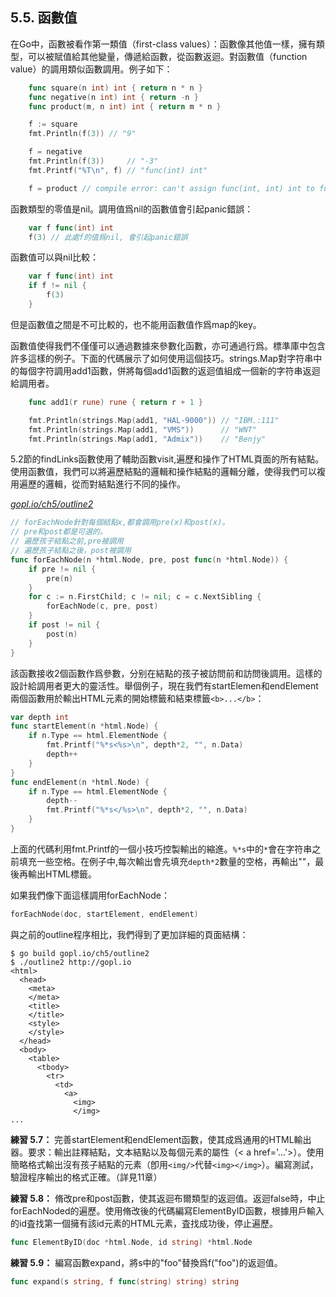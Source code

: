 ## 5.5. 函數值

在Go中，函數被看作第一類值（first-class values）：函數像其他值一樣，擁有類型，可以被賦值給其他變量，傳遞給函數，從函數返迴。對函數值（function value）的調用類似函數調用。例子如下：

```Go
	func square(n int) int { return n * n }
	func negative(n int) int { return -n }
	func product(m, n int) int { return m * n }

	f := square
	fmt.Println(f(3)) // "9"

	f = negative
	fmt.Println(f(3))     // "-3"
	fmt.Printf("%T\n", f) // "func(int) int"

	f = product // compile error: can't assign func(int, int) int to func(int) int
```

函數類型的零值是nil。調用值爲nil的函數值會引起panic錯誤：

```Go
	var f func(int) int
	f(3) // 此處f的值爲nil, 會引起panic錯誤
```

函數值可以與nil比較：

```Go
	var f func(int) int
	if f != nil {
		f(3)
	}
```

但是函數值之間是不可比較的，也不能用函數值作爲map的key。

函數值使得我們不僅僅可以通過數據來參數化函數，亦可通過行爲。標準庫中包含許多這樣的例子。下面的代碼展示了如何使用這個技巧。strings.Map對字符串中的每個字符調用add1函數，併將每個add1函數的返迴值組成一個新的字符串返迴給調用者。

```Go
	func add1(r rune) rune { return r + 1 }

	fmt.Println(strings.Map(add1, "HAL-9000")) // "IBM.:111"
	fmt.Println(strings.Map(add1, "VMS"))      // "WNT"
	fmt.Println(strings.Map(add1, "Admix"))    // "Benjy"
```

5.2節的findLinks函數使用了輔助函數visit,遍歷和操作了HTML頁面的所有結點。使用函數值，我們可以將遍歷結點的邏輯和操作結點的邏輯分離，使得我們可以複用遍歷的邏輯，從而對結點進行不同的操作。

<u><i>gopl.io/ch5/outline2</i></u>
```Go
// forEachNode針對每個結點x,都會調用pre(x)和post(x)。
// pre和post都是可選的。
// 遍歷孩子結點之前,pre被調用
// 遍歷孩子結點之後，post被調用
func forEachNode(n *html.Node, pre, post func(n *html.Node)) {
	if pre != nil {
		pre(n)
	}
	for c := n.FirstChild; c != nil; c = c.NextSibling {
		forEachNode(c, pre, post)
	}
	if post != nil {
		post(n)
	}
}
```

該函數接收2個函數作爲參數，分别在結點的孩子被訪問前和訪問後調用。這樣的設計給調用者更大的靈活性。舉個例子，現在我們有startElemen和endElement兩個函數用於輸出HTML元素的開始標籤和結束標籤`<b>...</b>`：

```Go
var depth int
func startElement(n *html.Node) {
	if n.Type == html.ElementNode {
		fmt.Printf("%*s<%s>\n", depth*2, "", n.Data)
		depth++
	}
}
func endElement(n *html.Node) {
	if n.Type == html.ElementNode {
		depth--
		fmt.Printf("%*s</%s>\n", depth*2, "", n.Data)
	}
}
```

上面的代碼利用fmt.Printf的一個小技巧控製輸出的縮進。`%*s`中的`*`會在字符串之前填充一些空格。在例子中,每次輸出會先填充`depth*2`數量的空格，再輸出""，最後再輸出HTML標籤。

如果我們像下面這樣調用forEachNode：

```Go
forEachNode(doc, startElement, endElement)
```

與之前的outline程序相比，我們得到了更加詳細的頁面結構：

```
$ go build gopl.io/ch5/outline2
$ ./outline2 http://gopl.io
<html>
  <head>
    <meta>
    </meta>
    <title>
	</title>
	<style>
	</style>
  </head>
  <body>
    <table>
      <tbody>
        <tr>
          <td>
            <a>
              <img>
              </img>
...
```

**練習 5.7：** 完善startElement和endElement函數，使其成爲通用的HTML輸出器。要求：輸出註釋結點，文本結點以及每個元素的屬性（< a href='...'>）。使用簡略格式輸出沒有孩子結點的元素（卽用`<img/>`代替`<img></img>`）。編寫測試，驗證程序輸出的格式正確。（詳見11章）

**練習 5.8：** 脩改pre和post函數，使其返迴布爾類型的返迴值。返迴false時，中止forEachNoded的遍歷。使用脩改後的代碼編寫ElementByID函數，根據用戶輸入的id査找第一個擁有該id元素的HTML元素，査找成功後，停止遍歷。

```Go
func ElementByID(doc *html.Node, id string) *html.Node
```

**練習 5.9：** 編寫函數expand，將s中的"foo"替換爲f("foo")的返迴值。

```Go
func expand(s string, f func(string) string) string
```
